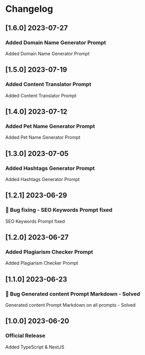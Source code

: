 # Changelog

## [1.6.0] 2023-07-27

### Added Domain Name Generator Prompt

Added Domain Name Generator Prompt

## [1.5.0] 2023-07-19

### Added Content Translator Prompt

Added Content Translator Prompt

## [1.4.0] 2023-07-12

### Added Pet Name Generator Prompt

Added Pet Name Generator Prompt

## [1.3.0] 2023-07-05

### Added Hashtags Generator Prompt

Added Hashtags Generator Prompt

## [1.2.1] 2023-06-29

### 🐛 Bug fixing - SEO Keywords Prompt fixed

SEO Keywords Prompt fixed

## [1.2.0] 2023-06-27

### Added Plagiarism Checker Prompt

Added Plagiarism Checker Prompt

## [1.1.0] 2023-06-23

### 🐛 Bug Generated content Prompt Markdown - Solved

Generated content Prompt Markdown on all prompts - Solved

## [1.0.0] 2023-06-20

### Official Release

Added TypeScript & NextJS
